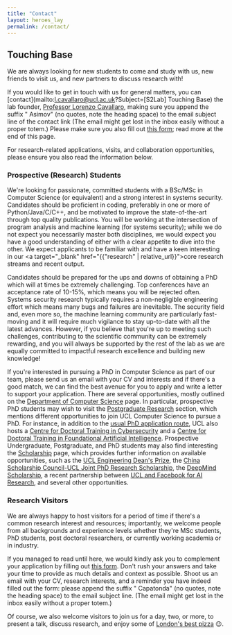 ```yaml
---
title: "Contact"
layout: heroes_lay
permalink: /contact/
---
```


<div class="contact-page">

## Touching Base

We are always looking for new students to come and study with us, new friends to visit us, and new partners to discuss research with! 

If you would like to get in touch with us for general matters, you can
[contact](mailto:l.cavallaro@ucl.ac.uk?Subject=[S2Lab] Touching Base)
the lab founder, [Professor Lorenzo
Cavallaro](https://scholar.google.com/citations?user=oWT7fIYAAAAJ&hl=en),
making sure you append the suffix " Asimov" (no quotes, note the heading
space) to the email
subject line of the contact link (The email might get lost in the inbox
easily without a proper totem.) Please make sure you also fill out [this
form](https://bit.ly/JoinS2Lab); read more at the end of this page.

For research-related applications, visits, and collaboration
opportunities, please ensure you also read the information below.  

### Prospective (Research) Students 

We're looking for passionate, committed students with a BSc/MSc in
Computer Science (or equivalent) and a strong interest in systems
security. Candidates should be proficient in coding, preferably in one
or more of Python/Java/C/C++, and be motivated to improve the
state-of-the-art through top quality publications. You will be working
at the intersection of program analysis and machine learning (for
systems security); while we do not expect you necessarily master both
disciplines, we would expect you have a good understanding of either
with a clear appetite to dive into the other.  We expect applicants to be
familiar with and have a keen interesting in our <a target="_blank"
href="{{"research" | relative_url}}">core research streams and recent
output</a>. 

Candidates should be prepared for the ups and downs of obtaining a PhD
which will at times be extremely challenging.  Top conferences have an
acceptance rate of 10-15%, which means you will be rejected often.
Systems security research typically requires a non-negligible
engineering effort which means many bugs and failures are inevitable.
The security field and, even more so, the machine learning community are
particularly fast-moving and it will require much vigilance to stay
up-to-date with all the latest advances.  However, if you believe that
you're up to meeting such challenges, contributing to the scientific
community can be extremely rewarding, and you will always be supported
by the rest of the lab as we are equally committed to impactful research
excellence and building new knowledge! 

If you're interested in pursuing a PhD in Computer Science as part of
our team, please send us an email with your CV and interests and if
there's a good match, we can find the best avenue for you to apply and
write a letter to support your application. There are several
opportunities, mostly outlined on the [Department of Computer
Science](https://www.ucl.ac.uk/computer-science/study) page. In
particular, prospective PhD students may wish to visit the [Postgraduate
Research](https://www.ucl.ac.uk/computer-science/study/postgraduate-research)
section, which mentions different opportunities to join UCL Computer
Science to pursue a PhD. For instance, in addition to the [usual PhD
application
route](https://www.ucl.ac.uk/computer-science/study/postgraduate-research/computer-science-mphilphd),
UCL also hosts a [Centre for Doctoral Training in
Cybersecurity](https://www.ucl.ac.uk/cybersecurity-cdt/) and a [Centre
for Doctoral Training in Foundational Artificial
Intelligence](https://www.ucl.ac.uk/ai-centre/study/foundational-artificial-intelligence-mphilphd).
Prospective Undergraduate, Postgraduate, and PhD students may also find
interesting the
[Scholarship](https://www.ucl.ac.uk/computer-science/study/scholarships)
page, which provides further information on available opportunities,
such as the [UCL Engineering Dean's
Prize](https://www.ucl.ac.uk/scholarships/engineering-deans-prize), the
[China Scholarship Council-UCL Joint PhD Research
Scholarship](https://www.ucl.ac.uk/scholarships/china-scholarship-council-ucl-joint-research-scholarship),
the [DeepMind
Scholarship](https://www.windsor-fellowship.org/deepmind-scholarship), a
recent partnership between [UCL and Facebook for AI
Research](https://www.ucl.ac.uk/news/2021/feb/ucl-partners-facebook-ai-research-deliver-phd-programme),
and several other opportunities.

### Research Visitors 

We are always happy to host visitors for a period of time if there's a
common research interest and resources; importantly, we welcome people
from all backgrounds and experience levels whether they're MSc students,
PhD students, post doctoral researchers, or currently working academia
or in industry. 

If you managed to read until here, we would kindly ask you to complement
your application by filling out [this form](https://bit.ly/JoinS2Lab).
Don't rush your answers and take your time to provide as much details
and context as possible. Shoot us an email with your CV, research
interests, and a reminder you have indeed filled out the form: please
append the suffix " Capatonda" (no quotes, note the heading space) to
the email subject line.  (The email might get lost in the inbox easily
without a proper totem.)


Of course, we also welcome visitors to join us for a day, two, or more, to
present a talk, discuss research, and enjoy some of <a
href="https://www.50kalo.it/50_kalo.php">London's best pizza</a> 😉. 

</div>
